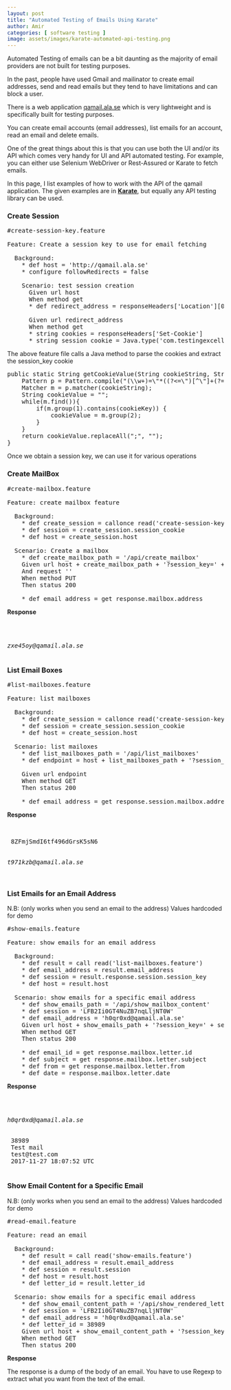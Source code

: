 ```yaml
---
layout: post
title: "Automated Testing of Emails Using Karate"
author: Amir
categories: [ software testing ]
image: assets/images/karate-automated-api-testing.png
---
```


<div class="columnLayout single" data-layout="single">

<div class="cell normal" data-type="normal">

<div class="innerCell">

Automated Testing of emails can be a bit daunting as the majority of email providers are not built for testing purposes.

In the past, people have used Gmail and mailinator to create email addresses, send and read emails but they tend to have limitations and can block a user.

There is a web application [qamail.ala.se](http://qamail.ala.se/) which is very lightweight and is specifically built for testing purposes.

You can create email accounts (email addresses), list emails for an account, read an email and delete emails.

One of the great things about this is that you can use both the UI and/or its API which comes very handy for UI and API automated testing. For example, you can either use Selenium WebDriver or Rest-Assured or Karate to fetch emails.

In this page, I list examples of how to work with the API of the qamail application. The given examples are in **[Karate](https://www.testingexcellence.com/automated-api-testing-made-easy-karate/)**, but equally any API testing library can be used.

### Create Session

<pre class="EnlighterJSRAW" data-enlighter-language="null">#create-session-key.feature

Feature: Create a session key to use for email fetching

  Background:
    * def host = 'http://qamail.ala.se'
    * configure followRedirects = false

    Scenario: test session creation
      Given url host
      When method get
      * def redirect_address = responseHeaders['Location'][0]

      Given url redirect_address
      When method get
      * string cookies = responseHeaders['Set-Cookie']
      * string session_cookie = Java.type('com.testingexcellence.StringUtil').getCookieValue(cookies, 'session_key')</pre>

The above feature file calls a Java method to parse the cookies and extract the session_key cookie

<pre class="EnlighterJSRAW" data-enlighter-language="java">public static String getCookieValue(String cookieString, String cookieKey) {
    Pattern p = Pattern.compile("(\\w+)=\"*((?<=\")[^\"]+(?=\")|([^\\s]+))\"*");
    Matcher m = p.matcher(cookieString);
    String cookieValue = "";
    while(m.find()){
        if(m.group(1).contains(cookieKey)) {
            cookieValue = m.group(2);
        }
    }
    return cookieValue.replaceAll(";", "");
}</pre>

Once we obtain a session key, we can use it for various operations

### Create MailBox

<pre class="EnlighterJSRAW" data-enlighter-language="null">#create-mailbox.feature

Feature: create mailbox feature

  Background:
    * def create_session = callonce read('create-session-key.feature')
    * def session = create_session.session_cookie
    * def host = create_session.host

  Scenario: Create a mailbox
    * def create_mailbox_path = '/api/create_mailbox'
    Given url host + create_mailbox_path + '?session_key=' + session
    And request ''
    When method PUT
    Then status 200

    * def email_address = get response.mailbox.address</pre>

**Response**

<pre class="EnlighterJSRAW" data-enlighter-language="xml"><?xml version="1.0" encoding="UTF-8"?>
<mailbox>
 <address>zxe45oy@qamail.ala.se</address>
</mailbox></pre>

### List Email Boxes

<pre class="EnlighterJSRAW" data-enlighter-language="null">#list-mailboxes.feature

Feature: list mailboxes

  Background:
    * def create_session = callonce read('create-session-key.feature')
    * def session = create_session.session_cookie
    * def host = create_session.host

  Scenario: list mailoxes
    * def list_mailboxes_path = '/api/list_mailboxes'
    * def endpoint = host + list_mailboxes_path + '?session_key=' + session

    Given url endpoint
    When method GET
    Then status 200

    * def email_address = get response.session.mailbox.address</pre>

**Response**

<pre class="EnlighterJSRAW" data-enlighter-language="xml"><?xml version="1.0" encoding="UTF-8"?>
<session>
 <session_key>8ZFmjSmdI6tf496dGrsK5sN6</session_key>
 <mailbox>
 <address>t971kzb@qamail.ala.se</address>
 </mailbox>
</session></pre>

### List Emails for an Email Address

N.B: (only works when you send an email to the address) Values hardcoded for demo

<pre class="EnlighterJSRAW" data-enlighter-language="null">#show-emails.feature

Feature: show emails for an email address

  Background:
    * def result = call read('list-mailboxes.feature')
    * def email_address = result.email_address
    * def session = result.response.session.session_key
    * def host = result.host

  Scenario: show emails for a specific email address
    * def show_emails_path = '/api/show_mailbox_content'
    * def session = 'LFB2Ii0GT4NuZB7nqLljNT0W'
    * def email_address = 'h0qr0xd@qamail.ala.se'
    Given url host + show_emails_path + '?session_key=' + session + '&address=' + email_address
    When method GET
    Then status 200

    * def email_id = get response.mailbox.letter.id
    * def subject = get response.mailbox.letter.subject
    * def from = get response.mailbox.letter.from
    * def date = response.mailbox.letter.date</pre>

**Response**

<pre class="EnlighterJSRAW" data-enlighter-language="null"><?xml version="1.0" encoding="UTF-8"?>
<mailbox>
 <address>h0qr0xd@qamail.ala.se</address>
 <letter>
 <id>38989</id>
 <subject>Test mail</subject>
 <from>test@test.com</from>
 <date>2017-11-27 18:07:52 UTC</date>
 </letter>
</mailbox></pre>

### Show Email Content for a Specific Email

N.B: (only works when you send an email to the address) Values hardcoded for demo

<pre class="EnlighterJSRAW" data-enlighter-language="null">#read-email.feature

Feature: read an email

  Background:
    * def result = call read('show-emails.feature')
    * def email_address = result.email_address
    * def session = result.session
    * def host = result.host
    * def letter_id = result.letter_id

  Scenario: show emails for a specific email address
    * def show_email_content_path = '/api/show_rendered_letter'
    * def session = 'LFB2Ii0GT4NuZB7nqLljNT0W'
    * def email_address = 'h0qr0xd@qamail.ala.se'
    * def letter_id = 38989
    Given url host + show_email_content_path + '?session_key=' + session + '&address=' + email_address + '&letter_id=' + letter_id
    When method GET
    Then status 200</pre>

**Response**

The response is a dump of the body of an email. You have to use Regexp to extract what you want from the text of the email.

</div>

</div>

</div>